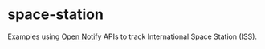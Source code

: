 # space-station

Examples using [Open Notify](http://open-notify.org) APIs to track International Space Station (ISS).

